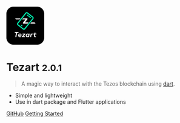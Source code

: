 <img src="img/logo.png?raw=true" style="width: 100px;"></img>

# Tezart <small>2.0.1</small>

> A magic way to interact with the Tezos blockchain using [dart](https://dart.dev/).

- Simple and lightweight
- Use in dart package and Flutter applications

[GitHub](https://github.com/moneytrackio/tezart/)
[Getting Started](#Tezart)